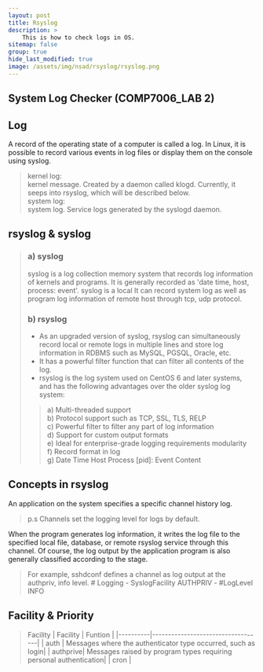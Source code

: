```yaml
---
layout: post
title: Rsyslog
description: >
    This is how to check logs in OS.
sitemap: false
group: true
hide_last_modified: true
image: /assets/img/nsad/rsyslog/rsyslog.png
---
```


## System Log Checker (COMP7006_LAB 2)


## Log
A record of the operating state of a computer is called a log. In Linux, it is possible to record various events in log files or display them on the console using syslog.
> kernel log: <br/>
> kernel message. Created by a daemon called klogd. Currently, it seeps into rsyslog, which will be described below. <br/>
> system log: <br/>
> system log. Service logs generated by the syslogd daemon.<br/>


## rsyslog & syslog
> ### a) syslog
> syslog is a log collection memory system that records log information of kernels and programs. It is generally recorded as 'date time, host, process: event'. syslog is a local It can record system log as well as program log information of remote host through tcp, udp protocol.
> ### b) rsyslog
> - As an upgraded version of syslog, rsyslog can simultaneously record local or remote logs in multiple lines and store log information in RDBMS such as MySQL, PGSQL, Oracle, etc. 
> - It has a powerful filter function that can filter all contents of the log.
> - rsyslog is the log system used on CentOS 6 and later systems, and has the following advantages over the older syslog log system:
>>   a) Multi-threaded support<br/>
>>   b) Protocol support such as TCP, SSL, TLS, RELP<br/>
>>   c) Powerful filter to filter any part of log information<br/>
>>   d) Support for custom output formats<br/>
>>   e) Ideal for enterprise-grade logging requirements
modularity<br/>
>>   f) Record format in log<br/>
>>   g) Date Time Host Process [pid]: Event Content<br/>


## Concepts in rsyslog
An application on the system specifies a specific channel history log.
> p.s Channels set the logging level for logs by default. <br/>

When the program generates log information, it writes the log file to the specified local file, database, or remote rsyslog service through this channel.
Of course, the log output by the application program is also generally classified according to the stage. 
> For example, sshdconf defines a channel as log output at the authpriv, info level. # Logging - SyslogFacility AUTHPRIV - #LogLevel INFO

## Facility & Priority
> Facility
> | Facility |              Funtion              |
> |----------|-----------------------------------|
> |   auth   | Messages where the authenticator type occurred, such as login|
> | authprive| Messages raised by program types requiring personal authentication|
> |   cron   | 